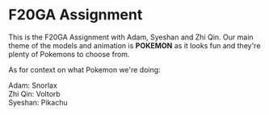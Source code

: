 # F20GA Assignment
This is the F20GA Assignment with Adam, Syeshan and Zhi Qin. Our main theme of the models and animation is **POKEMON** as it looks fun and they're plenty of Pokemons to choose from.

As for context on what Pokemon we're doing:

Adam: Snorlax <br />
Zhi Qin: Voltorb <br />
Syeshan: Pikachu
